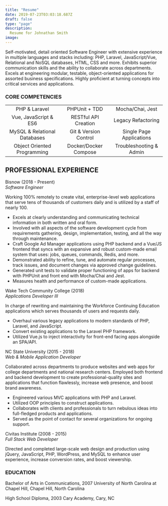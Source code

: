 ```yaml
---
title: "Resume"
date: 2019-07-23T03:03:18.687Z
draft: false
type: "page"
description:
  Resume for Johnathan Smith
image: 
---
```


Self-motivated, detail oriented ​Software Engineer w​ith extensive experience in multiple languages and stacks including: PHP, Laravel, JavaScript/Vue, Relational and NoSQL databases, HTML, CSS and more. Exhibits superior communication skills and the ability to collaborate across departments. Excels at engineering modular, testable, object-oriented applications for assorted business specifications. Highly proficient at turning concepts into critical services and applications.


### CORE COMPETENCIES

<table align="center">
    <tr>
        <td align="center">PHP & Laravel</td>
        <td align="center">PHPUnit + TDD</td>
        <td align="center">Mocha/Chai, Jest </td>
    </tr>
    <tr>
        <td align="center">Vue, JavaScript & ES6</td>
        <td align="center">RESTful API Creation</td>
        <td align="center">Legacy Refactoring</td>
    </tr>
    <tr>
        <td align="center">MySQL & Relational Databases</td>
        <td align="center">Git & Version Control</td>
        <td align="center">Single Page Applications</td>
    </tr>
    <tr>
        <td align="center">Object Oriented Programming</td>
        <td align="center">Docker/Docker Compose</td>
        <td align="center">Troubleshooting & Admin </td>
    </tr>
</table>


## PROFESSIONAL EXPERIENCE

Bisnow (2018 - Present)<br />*Software Engineer*

Working 100% remotely to create vital, enterprise-level web applications that serve tens of thousands of customers daily and is utilized by a staff of nearly 100.

- Excels at clearly understanding and communicating technical information in both written and oral form.
- Involved with all aspects of the software development cycle from requirements gathering, design, implementation, testing, and all the way through maintenance.
- Craft Google Ad Manager applications using PHP backend and a Vue/JS frontend that syncs with an expansive and robust custom-made email system that uses: jobs, queues, commands, Redis, and more.
- Demonstrated ability to refine, tune, and automate regular processes, track issues, and document changes via approved change guidelines.
- Generated unit tests to validate proper functioning of apps for backend with PHPUnit and front end with Mocha/Chai and Jest.
- Measures health and performance of custom-made applications.

Wake Tech Community College (2018)<br />*Applications Developer III* 

In charge of rewriting and maintaining the Workforce Continuing Education applications which serves thousands of users and requests daily.

- Overhaul various legacy applications to modern standards of PHP, Laravel, and JavaScript.
- Convert existing applications to the Laravel PHP framework.
- Utilized Vue.js to inject interactivity for front-end facing apps alongside an SPA/API.


NC State University (2015 - 2018)<br />*Web & Mobile Application Developer*

Collaborated across departments to produce websites and web apps for college departments and national research centers. Employed both frontend and backend development to create professional-quality sites and applications that function flawlessly, increase web presence, and boost brand awareness.

- Engineered various MVC applications with PHP and Laravel.
- Utilized OOP principles to construct applications.
- Collaborates with clients and professionals to turn nebulous ideas into full-fledged products and
applications.
- Served as the point of contact for several organizations for ongoing support.

Civitas Institute (2008 - 2015)<br />*Full Stack Web Developer*

Directed and completed large-scale web design and production using jQuery, JavaScript, PHP, WordPress, and MySQL to enhance user experience, increase conversion rates, and boost viewership.

### EDUCATION

Bachelor of Arts in Communications​, 2007
University of North Carolina at Chapel Hill, Chapel Hill, North Carolina

High School Diploma​,​ 2003 Cary Academy, Cary, NC
